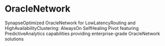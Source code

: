 # OracleNetwork
SynapseOptimized OracleNetwork for LowLatencyRouting and HighAvailabilityClustering: AlwaysOn SelfHealing Pivot featuring PredictiveAnalytics capabilities providing enterprise-grade OracleNetwork solutions
